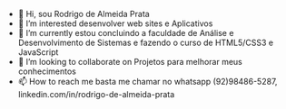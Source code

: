 - 👋 Hi, sou Rodrigo de Almeida Prata
- 👀 I’m interested desenvolver web sites e Aplicativos
- 🌱 I’m currently estou concluindo a faculdade de Análise e Desenvolvimento de Sistemas e fazendo o curso de HTML5/CSS3 e JavaScript
- 💞️ I’m looking to collaborate on Projetos para melhorar meus conhecimentos
- 📫 How to reach me basta me chamar no whatsapp (92)98486-5287, linkedin.com/in/rodrigo-de-almeida-prata

<!---
RodrigoAlPra/RodrigoAlPra is a ✨ special ✨ repository because its `README.md` (this file) appears on your GitHub profile.
You can click the Preview link to take a look at your changes.
--->
